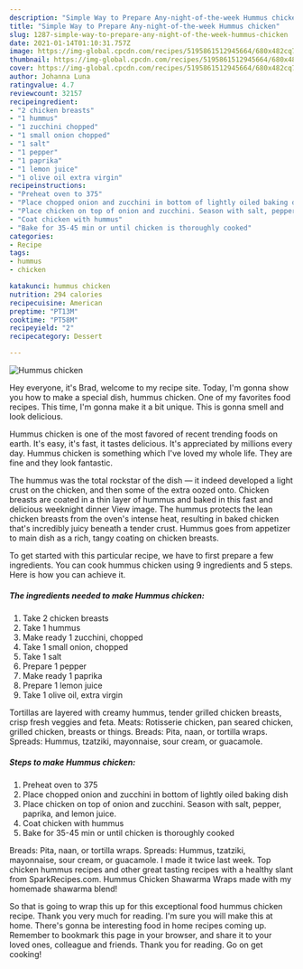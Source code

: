 ```yaml
---
description: "Simple Way to Prepare Any-night-of-the-week Hummus chicken"
title: "Simple Way to Prepare Any-night-of-the-week Hummus chicken"
slug: 1287-simple-way-to-prepare-any-night-of-the-week-hummus-chicken
date: 2021-01-14T01:10:31.757Z
image: https://img-global.cpcdn.com/recipes/5195861512945664/680x482cq70/hummus-chicken-recipe-main-photo.jpg
thumbnail: https://img-global.cpcdn.com/recipes/5195861512945664/680x482cq70/hummus-chicken-recipe-main-photo.jpg
cover: https://img-global.cpcdn.com/recipes/5195861512945664/680x482cq70/hummus-chicken-recipe-main-photo.jpg
author: Johanna Luna
ratingvalue: 4.7
reviewcount: 32157
recipeingredient:
- "2 chicken breasts"
- "1 hummus"
- "1 zucchini chopped"
- "1 small onion chopped"
- "1 salt"
- "1 pepper"
- "1 paprika"
- "1 lemon juice"
- "1 olive oil extra virgin"
recipeinstructions:
- "Preheat oven to 375"
- "Place chopped onion and zucchini in bottom of lightly oiled baking dish"
- "Place chicken on top of onion and zucchini. Season with salt, pepper, paprika, and lemon juice."
- "Coat chicken with hummus"
- "Bake for 35-45 min or until chicken is thoroughly cooked"
categories:
- Recipe
tags:
- hummus
- chicken

katakunci: hummus chicken 
nutrition: 294 calories
recipecuisine: American
preptime: "PT13M"
cooktime: "PT58M"
recipeyield: "2"
recipecategory: Dessert

---
```



![Hummus chicken](https://img-global.cpcdn.com/recipes/5195861512945664/680x482cq70/hummus-chicken-recipe-main-photo.jpg)

Hey everyone, it's Brad, welcome to my recipe site. Today, I'm gonna show you how to make a special dish, hummus chicken. One of my favorites food recipes. This time, I'm gonna make it a bit unique. This is gonna smell and look delicious.

Hummus chicken is one of the most favored of recent trending foods on earth. It's easy, it's fast, it tastes delicious. It's appreciated by millions every day. Hummus chicken is something which I've loved my whole life. They are fine and they look fantastic.

The hummus was the total rockstar of the dish — it indeed developed a light crust on the chicken, and then some of the extra oozed onto. Chicken breasts are coated in a thin layer of hummus and baked in this fast and delicious weeknight dinner View image. The hummus protects the lean chicken breasts from the oven&#39;s intense heat, resulting in baked chicken that&#39;s incredibly juicy beneath a tender crust. Hummus goes from appetizer to main dish as a rich, tangy coating on chicken breasts.


To get started with this particular recipe, we have to first prepare a few ingredients. You can cook hummus chicken using 9 ingredients and 5 steps. Here is how you can achieve it.

<!--inarticleads1-->

##### The ingredients needed to make Hummus chicken:

1. Take 2 chicken breasts
1. Take 1 hummus
1. Make ready 1 zucchini, chopped
1. Take 1 small onion, chopped
1. Take 1 salt
1. Prepare 1 pepper
1. Make ready 1 paprika
1. Prepare 1 lemon juice
1. Take 1 olive oil, extra virgin


Tortillas are layered with creamy hummus, tender grilled chicken breasts, crisp fresh veggies and feta. Meats: Rotisserie chicken, pan seared chicken, grilled chicken, breasts or things. Breads: Pita, naan, or tortilla wraps. Spreads: Hummus, tzatziki, mayonnaise, sour cream, or guacamole. 

<!--inarticleads2-->

##### Steps to make Hummus chicken:

1. Preheat oven to 375
1. Place chopped onion and zucchini in bottom of lightly oiled baking dish
1. Place chicken on top of onion and zucchini. Season with salt, pepper, paprika, and lemon juice.
1. Coat chicken with hummus
1. Bake for 35-45 min or until chicken is thoroughly cooked


Breads: Pita, naan, or tortilla wraps. Spreads: Hummus, tzatziki, mayonnaise, sour cream, or guacamole. I made it twice last week. Top chicken hummus recipes and other great tasting recipes with a healthy slant from SparkRecipes.com. Hummus Chicken Shawarma Wraps made with my homemade shawarma blend! 

So that is going to wrap this up for this exceptional food hummus chicken recipe. Thank you very much for reading. I'm sure you will make this at home. There's gonna be interesting food in home recipes coming up. Remember to bookmark this page in your browser, and share it to your loved ones, colleague and friends. Thank you for reading. Go on get cooking!
